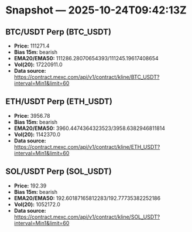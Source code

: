 # Snapshot — 2025-10-24T09:42:13Z

## BTC/USDT Perp (BTC_USDT)
- **Price:** 111271.4
- **Bias 15m:** bearish
- **EMA20/EMA50:** 111286.28070654393/111245.19617408654
- **Vol(20):** 17220911.0
- **Data source:** https://contract.mexc.com/api/v1/contract/kline/BTC_USDT?interval=Min1&limit=60

## ETH/USDT Perp (ETH_USDT)
- **Price:** 3956.78
- **Bias 15m:** bearish
- **EMA20/EMA50:** 3960.4474364323523/3958.6382946811814
- **Vol(20):** 1142370.0
- **Data source:** https://contract.mexc.com/api/v1/contract/kline/ETH_USDT?interval=Min1&limit=60

## SOL/USDT Perp (SOL_USDT)
- **Price:** 192.39
- **Bias 15m:** bearish
- **EMA20/EMA50:** 192.60187165812283/192.77735382252186
- **Vol(20):** 1052172.0
- **Data source:** https://contract.mexc.com/api/v1/contract/kline/SOL_USDT?interval=Min1&limit=60

